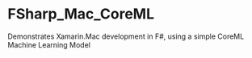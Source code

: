 # FSharp_Mac_CoreML
Demonstrates Xamarin.Mac development in F#, using a simple CoreML Machine Learning Model
